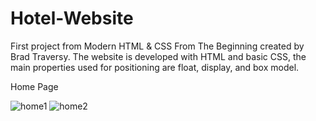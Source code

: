 # Hotel-Website
First project from Modern HTML &amp; CSS From The Beginning created by Brad Traversy. 
The website is developed with HTML and basic CSS, the main properties used for positioning are float, display, and box model.

Home Page

![home1](https://user-images.githubusercontent.com/52096331/118465761-e08fab80-b70a-11eb-9cb6-b3ec0d8d90d7.png)
![home2](https://user-images.githubusercontent.com/52096331/118465785-e6858c80-b70a-11eb-9d81-96b60f21803f.png)
